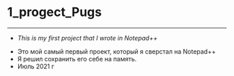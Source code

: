 # 1_progect_Pugs

*****

* *This is my first project that I wrote in Notepad++*

- Это мой самый первый проект, который я сверстал на Notepad++
- Я решил сохранить его себе на память. 
- Июль 2021 г

